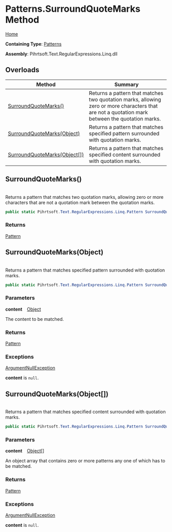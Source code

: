 # Patterns\.SurroundQuoteMarks Method

[Home](../../../../../../README.md)

**Containing Type**: [Patterns](../README.md)

**Assembly**: Pihrtsoft\.Text\.RegularExpressions\.Linq\.dll

## Overloads

| Method | Summary |
| ------ | ------- |
| [SurroundQuoteMarks()](#Pihrtsoft_Text_RegularExpressions_Linq_Patterns_SurroundQuoteMarks) | Returns a pattern that matches two quotation marks, allowing zero or more characters that are not a quotation mark between the quotation marks\. |
| [SurroundQuoteMarks(Object)](#Pihrtsoft_Text_RegularExpressions_Linq_Patterns_SurroundQuoteMarks_System_Object_) | Returns a pattern that matches specified pattern surrounded with quotation marks\. |
| [SurroundQuoteMarks(Object\[\])](#Pihrtsoft_Text_RegularExpressions_Linq_Patterns_SurroundQuoteMarks_System_Object___) | Returns a pattern that matches specified content surrounded with quotation marks\. |

## SurroundQuoteMarks\(\) <a id="Pihrtsoft_Text_RegularExpressions_Linq_Patterns_SurroundQuoteMarks"></a>

\
Returns a pattern that matches two quotation marks, allowing zero or more characters that are not a quotation mark between the quotation marks\.

```csharp
public static Pihrtsoft.Text.RegularExpressions.Linq.Pattern SurroundQuoteMarks()
```

### Returns

[Pattern](../../Pattern/README.md)

## SurroundQuoteMarks\(Object\) <a id="Pihrtsoft_Text_RegularExpressions_Linq_Patterns_SurroundQuoteMarks_System_Object_"></a>

\
Returns a pattern that matches specified pattern surrounded with quotation marks\.

```csharp
public static Pihrtsoft.Text.RegularExpressions.Linq.Pattern SurroundQuoteMarks(object content)
```

### Parameters

**content** &ensp; [Object](https://docs.microsoft.com/en-us/dotnet/api/system.object)

The content to be matched\.

### Returns

[Pattern](../../Pattern/README.md)

### Exceptions

[ArgumentNullException](https://docs.microsoft.com/en-us/dotnet/api/system.argumentnullexception)

**content** is `null`\.

## SurroundQuoteMarks\(Object\[\]\) <a id="Pihrtsoft_Text_RegularExpressions_Linq_Patterns_SurroundQuoteMarks_System_Object___"></a>

\
Returns a pattern that matches specified content surrounded with quotation marks\.

```csharp
public static Pihrtsoft.Text.RegularExpressions.Linq.Pattern SurroundQuoteMarks(params object[] content)
```

### Parameters

**content** &ensp; [Object](https://docs.microsoft.com/en-us/dotnet/api/system.object)\[\]

An object array that contains zero or more patterns any one of which has to be matched\.

### Returns

[Pattern](../../Pattern/README.md)

### Exceptions

[ArgumentNullException](https://docs.microsoft.com/en-us/dotnet/api/system.argumentnullexception)

**content** is `null`\.

